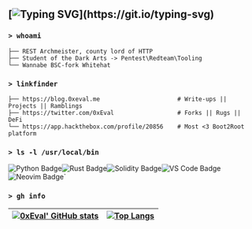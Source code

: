 ## [![Typing SVG](https://readme-typing-svg.herokuapp.com?font=Fira+Code&size=30&pause=1000&color=F70202&width=435&lines=Hello+there!)](https://git.io/typing-svg)

### `> whoami`

```
├── REST Archmeister, county lord of HTTP
├── Student of the Dark Arts -> Pentest\Redteam\Tooling
└── Wannabe BSC-fork Whitehat
```

### `> linkfinder`

```
├── https://blog.0xeval.me                      # Write-ups || Projects || Ramblings
├── https://twitter.com/0xEval                  # Forks || Rugs || DeFi
└── https://app.hackthebox.com/profile/20856    # Most <3 Boot2Root platform
```

### `> ls -l /usr/local/bin`
![Python Badge](https://img.shields.io/badge/Python-EFC656.svg?style=for-the-badge&logo=python&logoColor=black)![Rust Badge](https://img.shields.io/badge/rust-DD5527.svg?&style=for-the-badge&logo=rust&logoColor=white)![Solidity Badge](https://img.shields.io/badge/Solidity-1E1E1E?style=for-the-badge&logo=solidity&logoColor=white)![VS Code Badge](https://img.shields.io/badge/VSCode-5CA4E6?style=for-the-badge&logo=visual-studio-code&logoColor=white)![Neovim Badge](https://img.shields.io/badge/neovim-%2357A143.svg?&style=for-the-badge&logo=neovim&logoColor=white)`

### `> gh info`

[![0xEval' GitHub stats](https://github-readme-stats.vercel.app/api?username=0xeval&show_icons=true&theme=dark&text_color=fff&border_color=79ff97&hide_title=true)](https://github.com/0xeval) | [![Top Langs](https://github-readme-stats.vercel.app/api/top-langs/?username=0xeval&theme=dark&text_color=fff&border_color=79ff97&layout=compact)](https://github.com/0xeval) 
| ----------- | ------------ |

